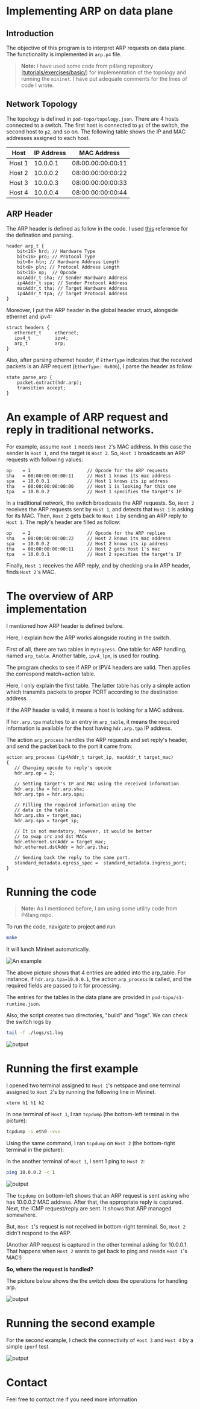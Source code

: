 # Implementing ARP on data plane

## Introduction

The objective of this program is to interpret ARP requests on data plane. The functionality is implemented in `arp.p4` file.

> **Note:** I have used some code from p4lang repository ([tutorials/exercises/basic/](https://github.com/p4lang/tutorials/tree/master/exercises/basic)) for implementation of the topology and running the `mininet`. I have put adequate comments for the lines of code I wrote.



## Network Topology
The topology is defined in `pod-topo/topology.json`. There are 4 hosts connected to a switch. The first host is connected to `p1` of the switch, the second host to `p2`, and so on. The following table shows the IP and MAC addresses assigned to each host.

| Host            | IP Address      | MAC Address     |
| --------------  | -------------   | -------------   | 
| Host 1          | 10.0.0.1        | 08:00:00:00:00:11|
| Host 2          | 10.0.0.2        | 08:00:00:00:00:22|
| Host 3          | 10.0.0.3        | 08:00:00:00:00:33|
| Host 4          | 10.0.0.4        | 08:00:00:00:00:44|



## ARP Header

The ARP header is defined as follow in the code.
I used [this](https://forum.p4.org/t/how-define-the-arp-header-in-the-p4-program/584/3) reference for the defination and parsing.
```
header arp_t {
    bit<16> hrd; // Hardware Type
    bit<16> pro; // Protocol Type
    bit<8> hln; // Hardware Address Length
    bit<8> pln; // Protocol Address Length
    bit<16> op;  // Opcode
    macAddr_t sha; // Sender Hardware Address
    ip4Addr_t spa; // Sender Protocol Address
    macAddr_t tha; // Target Hardware Address
    ip4Addr_t tpa; // Target Protocol Address
}
```

Moreover, I put the ARP header in the global header struct, alongside ethernet and ipv4:
```
struct headers {
   ethernet_t     ethernet;
   ipv4_t         ipv4;
   arp_t          arp;
}
```

Also, after parsing ethernet header, if ``EtherType`` indicates that the received packets is an ARP request (`EtherType: 0x806`), I parse the header as follow.
```
state parse_arp {
    packet.extract(hdr.arp);
    transition accept;
}
```



# An example of ARP request and reply in traditional networks.

For example, assume `Host 1` needs `Host 2`'s MAC address. In this case the sender is `Host 1`, and the target is `Host 2`.
So, `Host 1` broadcasts an ARP requests with following values:
```
op    = 1                     // Opcode for the ARP requests
sha   = 08:00:00:00:00:11     // Host 1 knows its mac address
spa   = 10.0.0.1              // Host 1 knows its ip address
tha   = 00:00:00:00:00:00     // Host 1 is looking for this one
tpa   = 10.0.0.2              // Host 1 specifies the target's IP
```

In a traditional network, the switch broadcasts the ARP requests. So, `Host 2` receives the ARP requests sent by `Host 1`, and detects that `Host 1` is asking for its MAC. Then, `Host 2` gets back to `Host 1` by sending an ARP reply to `Host 1`. The reply's header are filled as follow:
```
op    = 2                     // Opcode for the ARP replies
sha   = 08:00:00:00:00:22     // Host 2 knows its mac address
spa   = 10.0.0.2              // Host 2 knows its ip address
tha   = 08:00:00:00:00:11     // Host 2 gets Host 1's mac 
tpa   = 10.0.0.1              // Host 2 specifies the target's IP
```

Finally, `Host 1` receives the ARP reply, and by checking `sha` in ARP header, finds `Host 2`'s MAC.


# The overview of ARP implementation
I mentioned how ARP header is defined before.

Here, I explain how the ARP works alongside routing in the switch.

First of all, there are two tables in `MyIngress`. One table for ARP handling, named `arp_table`. Another table, `ipv4_lpm`, is used for routing.

The program checks to see if ARP or IPV4 headers are valid. Then applies the correspond match+action table. 

Here, I only explain the first table. The latter table has only a simple action which transmits packets to proper PORT according to the destination address.

If the ARP header is valid, it means a host is looking for a MAC address.

If `hdr.arp.tpa` matches to an entry in `arp_table`, it means the required information is available for the host having `hdr.arp.tpa` IP address.

The action `arp_process` handles the ARP requests and set reply's header, and send the packet back to the port it came from:
```
action arp_process (ip4Addr_t target_ip, macAddr_t target_mac)
{
   // Changing opcode to reply's opcode
   hdr.arp.op = 2;

   // Setting target's IP and MAC using the received information
   hdr.arp.tha = hdr.arp.sha;
   hdr.arp.tpa = hdr.arp.spa;

   // Filling the required information using the
   // data in the table
   hdr.arp.sha = target_mac;
   hdr.arp.spa = target_ip;

   // It is not mandatory, however, it would be better
   // to swap src and dst MACs 
   hdr.ethernet.srcAddr = target_mac;
   hdr.ethernet.dstAddr = hdr.arp.tha;

   // Sending back the reply to the same port.
   standard_metadata.egress_spec =  standard_metadata.ingress_port;
}
```

# Running the code

>**Note:** As I mentioned before, I am using some utility code from P4lang repo.

To run the code, navigate to project and run
```bash
make
```

It will lunch Mininet automatically.

![An example](./screenshot/1.png)



The above picture shows that 4 entries are added into the arp_table.
For instance, if `hdr.arp.tpa=10.0.0.1`, the action `arp_process` is called, and the required fields are passed to it for processing. 

The entries for the tables in the data plane are provided in `pod-topo/s1-runtime.json`. 


Also, the script creates two directories, "build" and "logs". We can check the switch logs by
```bash
tail -f ./logs/s1.log
```
![output](./screenshot/2.png)




# Running the first example
I opened two terminal assigned to `Host 1`'s netspace and one terminal assigned to `Host 2`'s by running the following line in Mininet.
```
xterm h1 h1 h2
```

In one terminal of `Host 1`, I ran `tcpdump` (the bottom-left terminal in the picture):
```bash
tcpdump -i eth0 -vvv
```

Using the same command, I ran `tcpdump` on `Host 2` (the bottom-right terminal in the picture):


In the another terminal of `Host 1`, I sent 1 ping to `Host 2`:
```bash
ping 10.0.0.2 -c 1
```
![output](./screenshot/5.png)


The `tcpdump` on  bottom-left shows that an ARP request is sent asking who has 10.0.0.2 MAC address. After that, the appropriate reply is captured. Next, the ICMP request/reply are sent. It shows that ARP managed somewhere. 

But, `Host 1`'s request is not received in bottom-right terminal. So, `Host 2` didn't respond to the ARP.

(Another ARP request is captured in the other terminal asking for 10.0.0.1. That happens when `Host 2` wants to get back to ping and needs `Host 1`'s MAC!)

**So, where the request is handled?**

The picture below shows the the switch does the operations for handling arp.

![output](./screenshot/4.png)


# Running the second example

For the second example, I check the connectivity of `Host 3` and `Host 4` by a simple `iperf` test.

![output](./screenshot/6.png)



# Contact

Feel free to contact me if you need more information